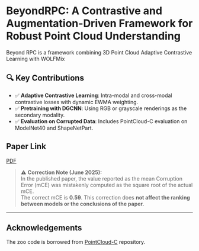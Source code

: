 # BeyondRPC: A Contrastive and Augmentation-Driven Framework for Robust Point Cloud Understanding 

Beyond RPC is a framework combining 3D Point Cloud Adaptive Contrastive Learning with WOLFMix 

## 🔍 Key Contributions

- ✅ **Adaptive Contrastive Learning**: Intra-modal and cross-modal contrastive losses with dynamic EWMA weighting.
- ✅ **Pretraining with DGCNN**: Using RGB or grayscale renderings as the secondary modality.
- ✅ **Evaluation on Corrupted Data**: Includes PointCloud-C evaluation on ModelNet40 and ShapeNetPart.

## Paper Link
[PDF](https://inass.org/wp-content/uploads/2025/05/2025073142-3.pdf)


> ⚠️ **Correction Note (June 2025):**  
> In the published paper, the value reported as the mean Corruption Error (mCE) was mistakenly computed as the square root of the actual mCE.  
> The correct mCE is **0.59**. This correction does **not affect the ranking between models or the conclusions of the paper.**

---

## Acknowledgements

The zoo code is borrowed from [PointCloud-C](https://github.com/ldkong1205/PointCloud-C) repository.